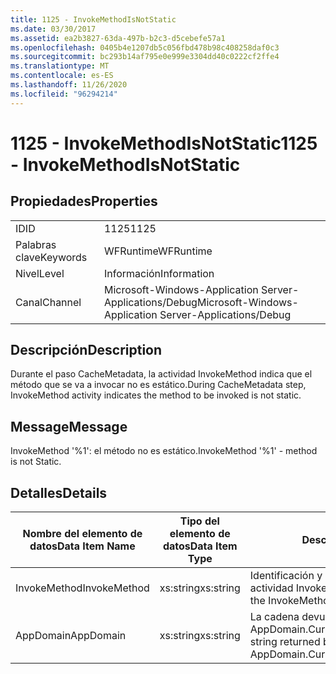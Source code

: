 ```yaml
---
title: 1125 - InvokeMethodIsNotStatic
ms.date: 03/30/2017
ms.assetid: ea2b3827-63da-497b-b2c3-d5cebefe57a1
ms.openlocfilehash: 0405b4e1207db5c056fbd478b98c408258daf0c3
ms.sourcegitcommit: bc293b14af795e0e999e3304dd40c0222cf2ffe4
ms.translationtype: MT
ms.contentlocale: es-ES
ms.lasthandoff: 11/26/2020
ms.locfileid: "96294214"
---
```

# <a name="1125---invokemethodisnotstatic"></a><span data-ttu-id="0e1b2-102">1125 - InvokeMethodIsNotStatic</span><span class="sxs-lookup"><span data-stu-id="0e1b2-102">1125 - InvokeMethodIsNotStatic</span></span>

## <a name="properties"></a><span data-ttu-id="0e1b2-103">Propiedades</span><span class="sxs-lookup"><span data-stu-id="0e1b2-103">Properties</span></span>  
  
|||  
|-|-|  
|<span data-ttu-id="0e1b2-104">ID</span><span class="sxs-lookup"><span data-stu-id="0e1b2-104">ID</span></span>|<span data-ttu-id="0e1b2-105">1125</span><span class="sxs-lookup"><span data-stu-id="0e1b2-105">1125</span></span>|  
|<span data-ttu-id="0e1b2-106">Palabras clave</span><span class="sxs-lookup"><span data-stu-id="0e1b2-106">Keywords</span></span>|<span data-ttu-id="0e1b2-107">WFRuntime</span><span class="sxs-lookup"><span data-stu-id="0e1b2-107">WFRuntime</span></span>|  
|<span data-ttu-id="0e1b2-108">Nivel</span><span class="sxs-lookup"><span data-stu-id="0e1b2-108">Level</span></span>|<span data-ttu-id="0e1b2-109">Información</span><span class="sxs-lookup"><span data-stu-id="0e1b2-109">Information</span></span>|  
|<span data-ttu-id="0e1b2-110">Canal</span><span class="sxs-lookup"><span data-stu-id="0e1b2-110">Channel</span></span>|<span data-ttu-id="0e1b2-111">Microsoft-Windows-Application Server-Applications/Debug</span><span class="sxs-lookup"><span data-stu-id="0e1b2-111">Microsoft-Windows-Application Server-Applications/Debug</span></span>|  
  
## <a name="description"></a><span data-ttu-id="0e1b2-112">Descripción</span><span class="sxs-lookup"><span data-stu-id="0e1b2-112">Description</span></span>  

 <span data-ttu-id="0e1b2-113">Durante el paso CacheMetadata, la actividad InvokeMethod indica que el método que se va a invocar no es estático.</span><span class="sxs-lookup"><span data-stu-id="0e1b2-113">During CacheMetadata step, InvokeMethod activity indicates the method to be invoked is not static.</span></span>  
  
## <a name="message"></a><span data-ttu-id="0e1b2-114">Message</span><span class="sxs-lookup"><span data-stu-id="0e1b2-114">Message</span></span>  

 <span data-ttu-id="0e1b2-115">InvokeMethod '%1': el método no es estático.</span><span class="sxs-lookup"><span data-stu-id="0e1b2-115">InvokeMethod '%1' - method is not Static.</span></span>  
  
## <a name="details"></a><span data-ttu-id="0e1b2-116">Detalles</span><span class="sxs-lookup"><span data-stu-id="0e1b2-116">Details</span></span>  
  
|<span data-ttu-id="0e1b2-117">Nombre del elemento de datos</span><span class="sxs-lookup"><span data-stu-id="0e1b2-117">Data Item Name</span></span>|<span data-ttu-id="0e1b2-118">Tipo del elemento de datos</span><span class="sxs-lookup"><span data-stu-id="0e1b2-118">Data Item Type</span></span>|<span data-ttu-id="0e1b2-119">Descripción</span><span class="sxs-lookup"><span data-stu-id="0e1b2-119">Description</span></span>|  
|--------------------|--------------------|-----------------|  
|<span data-ttu-id="0e1b2-120">InvokeMethod</span><span class="sxs-lookup"><span data-stu-id="0e1b2-120">InvokeMethod</span></span>|<span data-ttu-id="0e1b2-121">xs:string</span><span class="sxs-lookup"><span data-stu-id="0e1b2-121">xs:string</span></span>|<span data-ttu-id="0e1b2-122">Identificación y nombre para mostrar de la actividad InvokeMethod.</span><span class="sxs-lookup"><span data-stu-id="0e1b2-122">The display name of the InvokeMethod activity.</span></span>|  
|<span data-ttu-id="0e1b2-123">AppDomain</span><span class="sxs-lookup"><span data-stu-id="0e1b2-123">AppDomain</span></span>|<span data-ttu-id="0e1b2-124">xs:string</span><span class="sxs-lookup"><span data-stu-id="0e1b2-124">xs:string</span></span>|<span data-ttu-id="0e1b2-125">La cadena devuelta por AppDomain.CurrentDomain.FriendlyName.</span><span class="sxs-lookup"><span data-stu-id="0e1b2-125">The string returned by AppDomain.CurrentDomain.FriendlyName.</span></span>|
